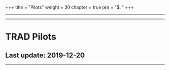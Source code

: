 +++
title = "Pilots"
weight = 30
chapter = true
pre = "<b>5. </b>"
+++

---

---

#	TRAD Pilots
##	Last update: 2019-12-20

---
